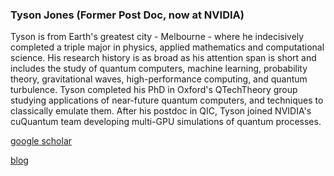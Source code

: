 ### Tyson Jones (Former Post Doc, now at NVIDIA)

Tyson is from Earth's greatest city - Melbourne -  where he indecisively completed a triple major in physics, applied mathematics and computational science. His research history is as broad as his attention span is short and includes the study of quantum computers, machine learning, probability theory, gravitational waves, high-performance computing, and quantum turbulence. Tyson completed his PhD in Oxford's QTechTheory group studying applications of near-future quantum computers, and techniques to classically emulate them. After his postdoc in QIC, Tyson joined NVIDIA's cuQuantum team developing multi-GPU simulations of quantum processes.

[google scholar](https://scholar.google.com/citations?user=ZELdPJIAAAAJ&hl=en)

[blog](https://www.tysonjones.io/)